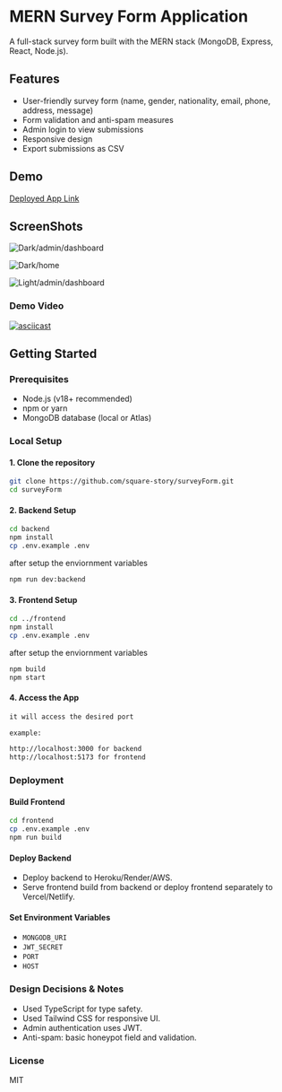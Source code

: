 # MERN Survey Form Application

A full-stack survey form built with the MERN stack (MongoDB, Express, React, Node.js).

## Features

- User-friendly survey form (name, gender, nationality, email, phone, address, message)
- Form validation and anti-spam measures
- Admin login to view submissions
- Responsive design
- Export submissions as CSV

## Demo

[Deployed App Link](https://your-deployed-app-url.com)

## ScreenShots

![Dark/admin/dashboard](https://i.vgy.me/AD3x3t.png)

![Dark/home](https://i.vgy.me/bgJx8W.png)

![Light/admin/dashboard](https://i.vgy.me/EzIMsU.png)

### Demo Video

[![asciicast](https://i.vgy.me/eFFQkL.png)](https://youtu.be/7NwV1eWGEnw)

## Getting Started

### Prerequisites

- Node.js (v18+ recommended)
- npm or yarn
- MongoDB database (local or Atlas)

### Local Setup

#### 1. Clone the repository

```bash
git clone https://github.com/square-story/surveyForm.git
cd surveyForm
```

#### 2. Backend Setup

```bash
cd backend
npm install
cp .env.example .env
```

after setup the enviornment variables

```bash
npm run dev:backend
```

#### 3. Frontend Setup

```bash
cd ../frontend
npm install
cp .env.example .env
```

after setup the enviornment variables

```bash
npm build
npm start
```

#### 4. Access the App

```bash
it will access the desired port

example:

http://localhost:3000 for backend
http://localhost:5173 for frontend
```

### Deployment

#### Build Frontend

```bash
cd frontend
cp .env.example .env
npm run build
```

#### Deploy Backend

- Deploy backend to Heroku/Render/AWS.
- Serve frontend build from backend or deploy frontend separately to Vercel/Netlify.

#### Set Environment Variables

- `MONGODB_URI`
- `JWT_SECRET`
- `PORT`
- `HOST`

### Design Decisions & Notes

- Used TypeScript for type safety.
- Used Tailwind CSS for responsive UI.
- Admin authentication uses JWT.
- Anti-spam: basic honeypot field and validation.

### License

MIT
